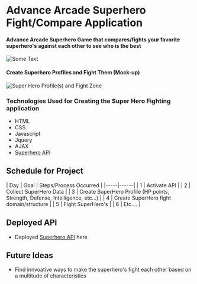 # Advance Arcade Superhero Fight/Compare Application

#### Advance Arcade Superhero Game that compares/fights your favorite superhero's against each other to see who is the best

![Some Text](https://cdn1.vox-cdn.com/uploads/chorus_asset/file/6260457/MarvelCivilWar.0.jpg)

#### Create Superhero Profiles and Fight Them (Mock-up)

![Super Hero Profile(s) and Fight Zone](https://i.imgur.com/LSTTmmR.png)

### Technologies Used for Creating the Super Hero Fighting application 
- HTML
- CSS
- Javascript
- Jquery
- AJAX
- [Superhero API](https://superheroapi.com/)


## Schedule for Project
| Day | Goal | Steps/Process Occurred |
|-----|------|
| 1 | Activate API |
| 2 | Collect SuperHero Data |
| 3 | Create SuperHero Profile (HP points, Strength, Defense, Intelligence, etc...) |
| 4 | Create SuperHero fight domain/structure |
| 5 | Fight SuperHero's |
| 6 | Etc.....|


## Deployed API
*   Deployed [Superhero API](125347296980189) here

## Future Ideas
* Find innvoative ways to make the superhero's fight each other based on a multitude of characteristics
